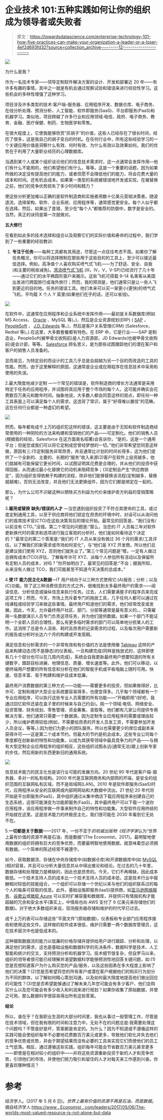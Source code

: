 # 企业技术 101:五种实践如何让你的组织成为领导者或失败者

> 原文：<https://towardsdatascience.com/enterprise-technology-101-how-five-practices-can-make-your-organization-a-leader-or-a-loser-4ef2d693fd32?source=collection_archive---------12----------------------->

![](img/c11b1ecd6eedc674b41fed06d9cd7e23.png)

为什么是我？

作为一名技术专家——领导定制软件解决方案的设计、开发和部署近 20 年——有许多有趣的事情，其中之一就是有机会通过观察试验和错误来进行经验性学习。这些机会的多样性增强了这种学习。

项目涉及许多类型的技术:客户端-服务器、应用程序开发、数据仓库、电子商务、在线分析处理、预测分析、人工智能、软件即服务(SaaS)、平台即服务(PaaS)和机器学习。类似地，项目跨越了许多行业和应用领域:电信、政府、电子商务、教育、金融、医疗保健、制药、生物医学和零售。

在很大程度上，它使我能够欣赏“灰胡子”的价值，这些人已经存在了很长时间，经历了很多，这是我自己的胡子变白的时机。在任何行业中，所有这些经验学习的一个关键应用价值是洞察什么有效、何时有效、为什么有效以及效果如何。我们的优势在于利用了大量职业经历的心理数据库。

当遇到某个人或某个组织谈论他们的信息技术需求时，这一点通常会发挥作用—他们有什么不能用的，他们希望他们有什么，等等。这是一个重要的话题，因为如果所做的决定没有提高他们的能力，或者但愿不会降低他们的能力，将会花费大量的成本和时间。还有机会成本。如果某一类型的系统被错误地开发或实现，在被替换之前，他们的竞争优势损失了多少时间和精力？

使这些分析更加难以正确的是软件制造商和实施者用数十亿美元营销决策者。随波逐流，选择架构、软件、企业系统、应用程序等，通常感觉更安全。每个人似乎都在选择。然后，如果出了差错，至少在“每个人”都推荐的防御中，数字是安全的。当然，真正的诀窍是第一次就做对。

**五大修行**

在看到如此多的技术选择和组合以及观察它们的实际价值和寿命的过程中，我们学到了一些重要的经验教训:

1.  **专注于任务**——每种工具都有其用途，尽管这一点往往考虑不周。如果你了解任务概况，你可以将选择限制在那些用于这些目的的工具上，至少可以接近最佳选择。例如，高净值个人喜欢购买喷气式飞机——为了舒适、安全、自我(和主要的税收减免)。[湾流喷气式飞机](http://www.gulfstream.com/) (III，IV，V，V-SP)已经流行了几十年——通过它们的水平椭圆形窗户来揭示。这些飞机可搭载 9-14 名乘客从美国出发进行跨国旅行或海外旅行；然而，我的预测是，他们通常只是让一些人飞到更近的目的地。任务的错误工具。他们本来可以买一架更小(更快)的喷气式飞机，平均载 X 个人 Y 英里(如果他们在乎的话，还可以省钱)。

![](img/529d3efbd5b3b3459c729cf51d73b5a2.png)

在软件中，这通常在应用程序和企业系统中发挥作用——最初是关系数据库(例如 MS Access、 [Oracle](https://www.oracle.com/index.html) 、MySQL 等)。)，然后是企业资源规划(ERP) ( [SAP](https://www.sap.com/cmp/ppc/crm-xh17-ppc-ppcbrfc/index.html?campaigncode=CRM-XH19-PPC-BRABRFCGOO&source=PPC-USCA-Brand-GOO&gclid=CjwKCAjw96fkBRA2EiwAKZjFTXf-2MMz2px0H7-Jjzh4WOyoltnT0cMS00JIxRQ3bKbxrFjqNWInHRoCOzUQAvD_BwE&gclsrc=aw.ds) ， [PeopleSoft](https://www.oracle.com/applications/peoplesoft/products.html) ， [J.D. Edwards](https://www.jdedwardserp.com/) 等。)，然后是客户关系管理(CRM) (Salesforce，Redtail 等)。).在这里，大多数套餐都有特色。在 ERP 中，它是行业——SAP 是制造业，PeopleSoft(被甲骨文收购前)是人力资源部，JD Edwards(也被甲骨文收购前)是会计部，等等。 [Salesforce](https://www.salesforce.com/) 顾名思义，是为那些试图跟踪他们的潜在客户和客户的销售人员准备的。

显而易见，为特定目的而设计的工具几乎总是会超越为另一个目的而改造的工具的性能。然而，由于这里解释的原因，这通常是企业或应用程序在信息技术中采用和使用的失误。

2.最大限度地减少定制 —一个常见的错误是，软件制造商的增长方法通常是采用特定于任务的应用程序，并试图将其应用于整个市场的每个人，这可能并确实会花费数百万美元和数年时间。抽象地说，大多数人都会同意这样的观点，即任何一种工具表面上可以满足每个人的需求，这违背了常识，属于“好得难以置信”的范畴。这在任何行业都是一种虚幻的希望。

![](img/1585133a47c26c3fbf5e8086e7b569c1.png)

然而，每年都有成千上万的组织犯这样的错误，这主要是由于无知和软件制造商经常使用的一种阴险的方法来构建和营销他们的产品——可定制化。他们的销售人员(根据我的经验，Salesforce 在这方面臭名昭著)会告诉你，“是的，这是一个通用平台；但是您或我们可以将它定制成您曾经梦想的一切。”他们非常希望您同意这样做，原因有三:(1)定制服务非常昂贵，并且通常比计划的时间长得多，这为他们提供了一个全新的、主要的、长期的“服务”收入来源(2)客户在软件上投资越多，他们就越有可能保留它更长时间，以试图证明其花费是合理的，并从他们的投资中获得回报，从而通过最小化替换它的动机来阻碍竞争；(3)定制会产生“供应商锁定”，因为组织变得依赖于构建的流程，除非他们能够替换该流程(定制越多，替换就越难)，否则无法改变，并且他们无法更换组件，因为它们都是绑定在一起的。

那么，为什么公司不识破这种以牺牲买方利益为代价来维护卖方利益的营销策略呢？

3.**雇用或替换** **缺失/错误的人才** —当您遇到组织投资了不符合其使命的工具，或过度定制通用工具，以至于供应商将他们锁定在昂贵的环境中时，对话可以从询问他们的首席技术官(CTO)在这些决策背后的理论开始。最常见的回答是，“我们没有/以前没有 CTO。”没错。第二个常见的问题是:“那么，当您的 IT 人员每三年对软件更新换代时的需求和选项进行独立客观的分析时，他们是如何看待这个决定的？”最常见的第二个答案是:“我们的 IT 人员从来没有做过 36 个月的需求/工具评估，以了解我们的新需求或市场如何变化”，与“他们是 XYZ 开发商，所以他们总是建议我们使用 XYZ，否则他们就失业了。”第三个常见问题是“嗯，一定有人做过总拥有成本(TCO)评估，了解每年许可 XYZ、派每个人参加所有活动以及保留所有定制人员的成本，对吗？”你开始明白了。最常见的回答是:“不会；据我所知，从来没有人做过 TCO，我们可能甚至不知道今天决策的总成本。”

4.**使 IT 能力民主化&数据**—IT 用户倾向于以三种方式使用它:(A)报告；分析；以及(C)功能。除了这三种消费信息的方式之外，很难找到太多最终用户的需求——阅读信息、分析信息或操纵信息来执行任务。过去，人们需要满屋子的程序员来完成这项工作；然而，今天，市场上充斥着专门的拖放工具，几乎任何人都可以通过在线课程或经验学习来做这些事情。最终用户知道他们的需求，他们经常改变或发展。因此，今天，允许最终用户社区、部门、分部等通常是最有意义的。，只需雇用一名数据演示人员专门负责这项任务，并为他们提供数据。如果一个部门不能证明一个全职人员的合理性，那么有更多临时需求的部门可以简单地分担某人的工作。这消除了总是令人沮丧、耗时且昂贵的记录需求的过程，以及每次用户需要新的报告或分析时长达六个月的构建或开发周期。

满足信息和分析需求的一个非常有效和有价值的方法是使用像 [Tableau](https://www.tableau.com/) 这样的产品来构建动态(而不是静态)的仪表板。一旦构建完成(同样是拖放式的，这样即使有几十个部分也可以在几周内完成)，系统会自我更新最终用户想要知道的所有关键数字，跟踪目标进展、地理信息、质量、增长速度等。此外，他们可以移动，以便终端用户想要的所有信息和分析在他们的智能手机或平板电脑上随时可用。快速、信息丰富、易于构建和维护且成本低廉。

最终用户消费数据的第三种方式——功能——需要更多的投资，但如果做得好，比许可、定制和维护大型企业系统要容易得多，也便宜得多。几乎每个领域都有一个专业应用程序，可以执行这些专业人员需要的所有功能——“开箱即用”(好吧，我通过回忆软件还装在盒子里的时候来与自己约会)。挑一个领域:电信、网络安全、投资管理、财务规划、零售管理、资金筹集、录取等。他们都有几家公司提供专用解决方案，他们通常只需要一个数据源。因为定制专业应用程序的需要或理由较少，所以维护费用较低(例如，不需要给昂贵的开发人员发工资，不需要参加开发人员会议，等等。).因为他们为更小的团队服务，所以也需要更少的席位或副本来获得许可——这是第二个成本节约。但最大的节约是机会成本。这些专业公司每个季度都在创新新的特性和功能集，以成为其狭窄领域中最具竞争力的产品——与拥有大型定制企业应用程序的组织相反，这些组织试图永远(通常无法)跟上创新专家的步伐，然后用新的东西更新旧的通用系统。

![](img/fc06a5a99144c79f815fbae059c25f0e.png)

信息技术能力的民主化也是该行业可能的发展方向。20 世纪 90 年代是客户端-服务器、多对一的私有结构。2000 年代是互联网商务和内部网的开端，是安全的组织范围的互联网私有区域，而不是局域网(LAN)。2010 年是软件即服务(SaaS)时代，应用程序从安全的互联网或内部网网站和大数据中流出。21 世纪 20 年代将开始是平台即服务(PaaS)，其中组织通过从集中商店下载应用程序来创建自己的生态系统，这很可能演变为功能即服务(FaaS)，其中最终用户可以下载一个迷你应用程序，该应用程序做一件事来制作自己的特性和功能集。大型软件应用终结的开始就在这里。这是技术能力的终极民主化，我们很可能在 2030 年看到它无处不在。

5.**一切都是关于数据**——2017 年，一份不亚于*的权威出版物《经济学家*认为“世界上最有价值的资源不再是石油，而是数据”(The Economist，2017)。最明智地使用数据的组织将拥有巨大的竞争优势，而要最明智地使用数据，就意味着您必须拥有数据。一个简单的陈述经常不被遵守。

如今，获取数据流、存储在中央存储库中(如数据仓库)和开源数据库中(如 [MySQL](https://www.mysql.com/) )相对容易，并且可以分析大量信息并从中得出推论和结论。在过去的几十年里，数据存储和处理能力是稀缺的，因此也是昂贵的。今天，它们不再稀缺，因此成本极低。一个技术支持人员的成本比一个技术支持人员的成本低，这是技术行业中报酬相对较低的技能组合，一个组织可以存储一个世纪以来与他们的组织联系过的每个人的每条可获取的信息。此外，基础设施即服务(IaaS)提供商，如[亚马逊网络服务](https://aws.amazon.com/free/?sc_channel=PS&sc_campaign=acquisition_US&sc_publisher=google&sc_medium=ACQ-P%7CPS-GO%7CBrand%7CDesktop%7CSU%7CCore-Main%7CCore%7CUS%7CEN%7CText&sc_content=Brand_Core_amazon_web_services_e&sc_detail=amazon%20web%20services&sc_category=Core&sc_segment=315739797245&sc_matchtype=e&sc_country=US&s_kwcid=AL!4422!3!315739797245!e!!g!!amazon%20web%20services&ef_id=CjwKCAjw96fkBRA2EiwAKZjFTaakq30L9Xg4NjBSCx2MYz3TPHc3DrUjXRofb1MFOykz7YcfKzK-EhoC4f0QAvD_BwE:G:s)、[谷歌云](https://cloud.google.com/)或[微软 Azure](https://azure.microsoft.com/en-us/) 可以实时扩展容量和数据库，并提供只有情报机构才能超越的冗余和安全水平(事实上，中情局也向 AWS 支付了 6 亿美元来存储他们的数据)。对于绝大多数组织来说，现场服务器存储和维护的时代早已过去。

成千上万的表可以存储这些“平面文件”(原始数据)，仪表板和专业部门应用程序接收和使用这些文件。这样做的软件成本很低，维护只需要一两个数据库管理员，这在技术层次中也是低成本的。

这种摄取数据流的能力以低廉的价格存储并提供给用户进行跟踪、分析和处理，以满足他们的需求，这也是基础设施和数据科学的先决条件，数据科学是技术、人工智能和统计的交叉，支持预测分析和机器学习。技术细节很复杂，但自罗马以来，组织的领导者很可能已经理解并渴望数据科学能够预测性地回答关键问题，如:(1)您是否想知道客户为什么购买您的产品/服务，以及这些因素在多大程度上影响了他们的决策？(2)您是否希望将您的所有客户或潜在客户根据他们的购买行为划分为不同的群体，以了解如何精心策划沟通，以及如何最大限度地提高他们做出回应的可能性？(3)您是否希望能够通过了解未来几年您可能会有多少客户、他们会购买什么以及您可能会有多少收入和利润来进行规划？如果你收集了原始数据，并使之可用，那么数据科学很容易得出所有这些答案。

**结论**

所以，谁在乎？在我职业生涯的大部分时间里，我也从事过一般管理工作，尽管是在技术领域，但在我有限的时间和注意力中，无处不在的问题总是:我需要处理这个问题吗？不管是好是坏，答案都是肯定的。为什么？因为不知道或不遵循这样的实践可能会使组织每年不必要地花费数百万美元或更多，导致他们软化并失去他们的竞争优势或优势，并由于期望结果而没有必要的工具来实现它们而使他们的员工士气低落。相反，通过遵循这些实践，组织每年可能会节省数百万美元甚至更多——即使是在相对较小的组织中——并将这些资源重新投资于新的人才和竞争优势，引领他们的市场，并使他们努力吸引和留住的人才对每天来工作感到兴奋。你更喜欢哪种情况？

# 参考

经济学人。(2017 年 5 月 6 日)。*世界上最有价值的资源不再是石油，而是数据*。摘自经济学人:[https://www . Economist . com/leaders/2017/05/06/The-worlds-most-valued-resource-is-not-alone-but-data](https://www.economist.com/leaders/2017/05/06/the-worlds-most-valuable-resource-is-no-longer-oil-but-data)